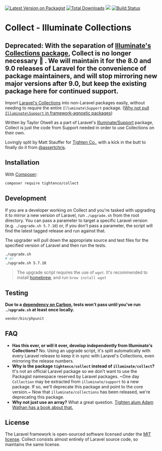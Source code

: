 [![Latest Version on Packagist](https://img.shields.io/packagist/v/tightenco/collect.svg?style=flat-square)](https://packagist.org/packages/tightenco/collect)
[![Total Downloads](https://img.shields.io/packagist/dt/tightenco/collect.svg?style=flat-square)](https://packagist.org/packages/tightenco/collect)
![](https://raw.githubusercontent.com/tighten/collect/master/collect-logo.png)
[![Build Status](https://github.com/tighten/collect/workflows/Run%20tests/badge.svg)](https://github.com/tighten/collect/actions/workflows/run-tests.yml)

# Collect - Illuminate Collections

## Deprecated: With the separation of [Illuminate's Collections package](https://packagist.org/packages/illuminate/collections), Collect is no longer necessary :tada: . We will maintain it for the 8.0 and 9.0 releases of Laravel for the convenience of package maintainers, and will stop mirroring new major versions after 9.0, but keep the existing package here for continued support.

Import [Laravel's Collections](https://laravel.com/docs/collections) into non-Laravel packages easily, without needing to require the entire `Illuminate\Support` package. ([Why not pull `Illuminate\Support` in framework-agnostic packages](https://mattallan.org/posts/dont-use-illuminate-support/))

Written by Taylor Otwell as a part of Laravel's [Illuminate/Support](https://github.com/illuminate/support) package, Collect is just the code from Support needed in order to use Collections on their own.

Lovingly split by Matt Stauffer for [Tighten Co.](https://tighten.co/), with a kick in the butt to finally do it from [@assertchris](https://github.com/assertchris).

## Installation

With [Composer](https://getcomposer.org):

```bash
composer require tightenco/collect
```

## Development
If you are a developer working on Collect and you're tasked with upgrading it to mirror a new version of Laravel,  run `./upgrade.sh` from the root directory. You can pass a parameter to target a specific Laravel version (e.g. `./upgrade.sh 5.7.10`) or, if you don't pass a parameter, the script will find the latest tagged release and run against that.

The upgrader will pull down the appropriate source and test files for the specified version of Laravel and then run the tests.

```bash
./upgrade.sh
# or
./upgrade.sh 5.7.10
```

> The upgrade script requires the use of `wget`. It's recommended to install [homebrew](https://brew.sh), and run `brew install wget`

## Testing
**Due to a [dependency on Carbon](https://github.com/tighten/collect/commit/4afe1fcb40f1c10e399730562c2c7ca36c6fba01), tests won't pass until you've run `./upgrade.sh` at least once locally.**

```bash
vendor/bin/phpunit
```

## FAQ
 - **Has this ever, or will it ever, develop independently from Illuminate's Collections?**
    No. Using an upgrade script, it's split automatically with every Laravel release to keep it in sync with Laravel's Collections, even mirroring the release numbers.
 - **Why is the package `tightenco/collect` instead of `illuminate/collect`?**
    It's not an official Laravel package so we don't want to use the Packagist namespace reserved by Laravel packages. ~One day `Collection` may be extracted from `illuminate/support` to a new package. If so, we'll deprecate this package and point to the core version.~ Now that `illuminate/collections` has been released, we're deprecating this package.
 - **Why not just use an array?**
    What a great question. [Tighten alum Adam Wathan has a book about that.](https://adamwathan.me/refactoring-to-collections/)

## License

The Laravel framework is open-sourced software licensed under the [MIT license](http://opensource.org/licenses/MIT). Collect consists almost entirely of Laravel source code, so maintains the same license.
